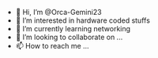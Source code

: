 - 👋 Hi, I’m @Orca-Gemini23
- 👀 I’m interested in hardware coded stuffs
- 🌱 I’m currently learning networking 
- 💞️ I’m looking to collaborate on ...
- 📫 How to reach me ...

<!---
Orca-Gemini23/Orca-Gemini23 is a ✨ special ✨ repository because its `README.md` (this file) appears on your GitHub profile.
You can click the Preview link to take a look at your changes.
--->
